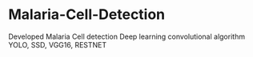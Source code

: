 # Malaria-Cell-Detection
Developed Malaria Cell detection Deep learning convolutional algorithm YOLO, SSD, VGG16, RESTNET
